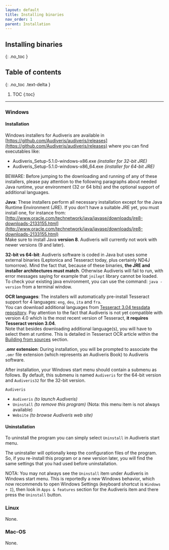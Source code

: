 ```yaml
---
layout: default
title: Installing binaries
nav_order: 1
parent: Installation
---
```

## Installing binaries
{: .no_toc }

## Table of contents
{: .no_toc .text-delta }

1. TOC
{:toc}

---

### Windows

#### Installation

Windows installers for Audiveris are available in
[https://github.com/Audiveris/audiveris/releases](https://github.com/Audiveris/audiveris/releases)
where you can find executables like:

* Audiveris_Setup-5.1.0-windows-x86.exe _(installer for 32-bit JRE)_
* Audiveris_Setup-5.1.0-windows-x86_64.exe _(installer for 64-bit JRE)_

BEWARE: Before jumping to the downloading and running of any of these installers,
please pay attention to the following paragraphs about needed Java runtime,
your environment (32 or 64 bits) and the optional support of additional languages.

**Java**:
These installers perform all necessary installation except for the Java Runtime Environment (JRE).
If you don't have a suitable JRE yet, you must install one, for instance from:   
[http://www.oracle.com/technetwork/java/javase/downloads/jre8-downloads-2133155.html](http://www.oracle.com/technetwork/java/javase/downloads/jre8-downloads-2133155.html)  
Make sure to install Java **version 8**.
Audiveris will currently not work with newer versions (9 and later).

**32-bit vs 64-bit**: Audiveris software is coded in Java but uses some external binaries
(Leptonica and Tesseract today, plus certainly ND4J tomorrow).
Mind the fact that, because of these binaries, **the JRE and installer architectures must match**.
Otherwise Audiveris will fail to run, with error messages saying for example that `jnilept` library
cannot be loaded.  
To check your existing java environment, you can use the command: `java -version` from a terminal
window.

**OCR languages**: The installers will automatically pre-install Tesseract support for 4 languages:
`eng`, `deu`, `ita` and `fra`.  
You can download additional languages from
[Tesseract 3.04 tessdata repository](https://github.com/tesseract-ocr/tessdata/tree/3.04.00).
Pay attention to the fact that Audiveris is not yet compatible with version 4.0 which is the most
recent version of Tesseract, **it requires Tesseract version 3.04**.  
Note that besides downloading additional language(s), you will have to select them at runtime.
This is detailed in Tesseract OCR article within the [Building from sources](sources.md) section.

**.omr extension**: During installation, you will be prompted to associate the `.omr` file extension
(which represents an Audiveris Book) to Audiveris software.

After installation, your Windows start menu should contain a submenu as follows.
By default, this submenu is named `Audiveris` for the 64-bit version and `Audiveris32` for the
32-bit version.

`Audiveris`

* `Audiveris` _(to launch Audiveris)_
* `Uninstall` _(to remove this program)_ (Nota: this menu item is not always available)
* `Website` _(to browse Audiveris web site)_

#### Uninstallation

To uninstall the program you can simply select `Uninstall` in Audiveris start menu.

The uninstaller will optionally keep the configuration files of the program.
So, if you re-install this program or a new version later, you will find the same settings that you
had used before uninstallation.

NOTA: You may not always see the `Uninstall` item under Audiveris in Windows start menu.
This is reportedly a new Windows behavior, which now recommends to open Windows Settings
(keyboard shortcut is `Windows + I`), then look in `Apps & features` section for the Audiveris item
and there press the `Uninstall` button.

### Linux
None.

### Mac-OS
None.
